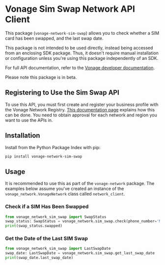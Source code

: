 # Vonage Sim Swap Network API Client

This package (`vonage-network-sim-swap`) allows you to check whether a SIM card has been swapped, and the last swap date.

This package is not intended to be used directly, instead being accessed from an enclosing SDK package. Thus, it doesn't require manual installation or configuration unless you're using this package independently of an SDK.

For full API documentation, refer to the [Vonage developer documentation](https://developer.vonage.com).

Please note this package is in beta.

## Registering to Use the Sim Swap API

To use this API, you must first create and register your business profile with the Vonage Network Registry. [This documentation page](https://developer.vonage.com/en/getting-started-network/registration) explains how this can be done. You need to obtain approval for each network and region you want to use the APIs in.

## Installation

Install from the Python Package Index with pip:

```bash
pip install vonage-network-sim-swap
```

## Usage

It is recommended to use this as part of the `vonage-network` package. The examples below assume you've created an instance of the `vonage_network.VonageNetwork` class called `network_client`.

### Check if a SIM Has Been Swapped

```python
from vonage_network_sim_swap import SwapStatus
swap_status: SwapStatus = vonage_network.sim_swap.check(phone_number='MY_NUMBER')
print(swap_status.swapped)
```

### Get the Date of the Last SIM Swap

```python
from vonage_network_sim_swap import LastSwapDate
swap_date: LastSwapDate = vonage_network.sim_swap.get_last_swap_date
print(swap_date.last_swap_date)
```